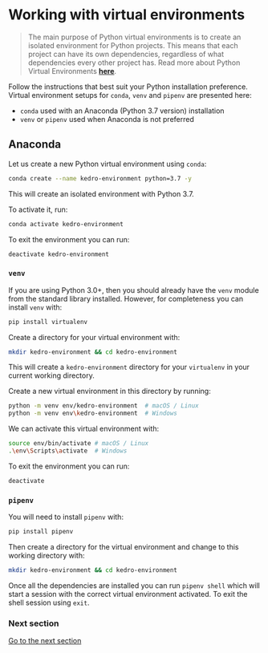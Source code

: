 # Working with virtual environments

> The main purpose of Python virtual environments is to create an isolated environment for Python projects. This means that each project can have its own dependencies, regardless of what dependencies every other project has. Read more about Python Virtual Environments [**here**](https://realpython.com/python-virtual-environments-a-primer/).

Follow the instructions that best suit your Python installation preference. Virtual environment setups for `conda`, `venv` and `pipenv` are presented here:
 - `conda` used with an Anaconda (Python 3.7 version) installation
 - `venv` or `pipenv` used when Anaconda is not preferred

## Anaconda

Let us create a new Python virtual environment using `conda`:

```bash
conda create --name kedro-environment python=3.7 -y
```

This will create an isolated environment with Python 3.7.

To activate it, run:

```bash
conda activate kedro-environment
```

To exit the environment you can run:

```bash
deactivate kedro-environment
```

### `venv`

If you are using Python 3.0+, then you should already have the `venv` module from the standard library installed. However, for completeness you can install `venv` with:

```bash
pip install virtualenv
```

Create a directory for your virtual environment with:

```bash
mkdir kedro-environment && cd kedro-environment
```

This will create a `kedro-environment` directory for your `virtualenv` in your current working directory.

Create a new virtual environment in this directory by running:

```bash
python -m venv env/kedro-environment  # macOS / Linux
python -m venv env\kedro-environment  # Windows
```

We can activate this virtual environment with:

```bash
source env/bin/activate # macOS / Linux
.\env\Scripts\activate  # Windows
```

To exit the environment you can run:

```bash
deactivate
```

### `pipenv`

You will need to install `pipenv` with:

```bash
pip install pipenv
```

Then create a directory for the virtual environment and change to this working directory with:

```bash
mkdir kedro-environment && cd kedro-environment
```

Once all the dependencies are installed you can run `pipenv shell` which will start a session with the correct virtual environment activated. To exit the shell session using `exit`.

### Next section
[Go to the next section](./03_install_kedro.md)
